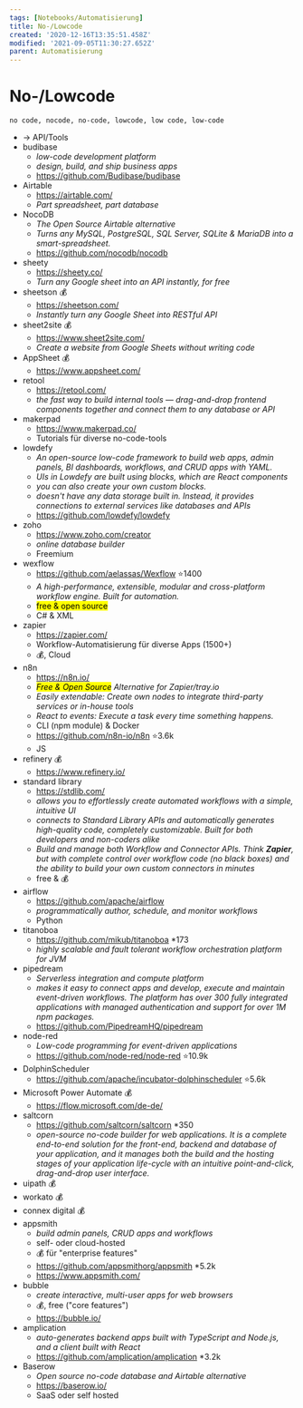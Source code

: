 ```yaml
---
tags: [Notebooks/Automatisierung]
title: No-/Lowcode
created: '2020-12-16T13:35:51.458Z'
modified: '2021-09-05T11:30:27.652Z'
parent: Automatisierung
---
```


# No-/Lowcode
`no code, nocode, no-code, lowcode, low code, low-code`
- → API/Tools
- budibase
  - *low-code development platform*
  - *design, build, and ship business apps*
  - https://github.com/Budibase/budibase
- Airtable 
  - https://airtable.com/
  - *Part spreadsheet, part database*
- NocoDB
  - *The Open Source Airtable alternative*
  - *Turns any MySQL, PostgreSQL, SQL Server, SQLite & MariaDB into a smart-spreadsheet.*
  - https://github.com/nocodb/nocodb
- sheety
  - https://sheety.co/
  - *Turn any Google sheet into an API instantly, for free*
- sheetson 💰
  - https://sheetson.com/
  - *Instantly turn any Google Sheet into RESTful API*
- sheet2site 💰
  - https://www.sheet2site.com/
  - *Create a website from Google Sheets without writing code*
- AppSheet 💰
  - https://www.appsheet.com/
- retool 
  - https://retool.com/ 
  - *the fast way to build internal tools — drag-and-drop frontend components together and connect them to any database or API*
- makerpad
  - https://www.makerpad.co/
  - Tutorials für diverse no-code-tools
- lowdefy
  - *An open-source low-code framework to build web apps, admin panels, BI dashboards, workflows, and CRUD apps with YAML.*
  - *UIs in Lowdefy are built using blocks, which are React components*
  - *you can also create your own custom blocks.*
  - *doesn't have any data storage built in. Instead, it provides connections to external services like databases and APIs*
  - https://github.com/lowdefy/lowdefy
- zoho
  - https://www.zoho.com/creator
  - *online database builder*
  - Freemium
- wexflow
  - https://github.com/aelassas/Wexflow ⭐1400
  - *A high-performance, extensible, modular and cross-platform workflow engine. Built for automation.*
  - <mark>free & open source</mark>
  - C# & XML
- zapier
  - https://zapier.com/ 
  - Workflow-Automatisierung für diverse Apps (1500+)
  - 💰, Cloud
- n8n
  - https://n8n.io/
  - *<mark>Free & Open Source</mark> Alternative for Zapier/tray.io*
  - *Easily extendable: Create own nodes to integrate third-party services or in-house tools*
  - *React to events: Execute a task every time something happens.*
  - CLI (npm module) & Docker
  - https://github.com/n8n-io/n8n ⭐3.6k
  - JS
- refinery 💰
  - https://www.refinery.io/
- standard library
  - https://stdlib.com/
  - *allows you to effortlessly create automated workflows with a simple, intuitive UI*
  - *connects to Standard Library APIs and automatically generates high-quality code, completely customizable. Built for both developers and non-coders alike*
  - *Build and manage both Workflow and Connector APIs. Think **Zapier**, but with complete control over workflow code (no black boxes) and the ability to build your own custom connectors in minutes*
  - free & 💰
- airflow
  - https://github.com/apache/airflow
  - *programmatically author, schedule, and monitor workflows*
  - Python
- titanoboa
  - https://github.com/mikub/titanoboa *173
  - *highly scalable and fault tolerant workflow orchestration platform for JVM*
- pipedream
  - *Serverless integration and compute platform*
  - *makes it easy to connect apps and develop, execute and maintain event-driven workflows. The platform has over 300 fully integrated applications with managed authentication and support for over 1M npm packages.*
  - https://github.com/PipedreamHQ/pipedream
- node-red
  - *Low-code programming for event-driven applications*
  - https://github.com/node-red/node-red ⭐10.9k
- DolphinScheduler
  - https://github.com/apache/incubator-dolphinscheduler ⭐5.6k
- Microsoft Power Automate 💰
  - https://flow.microsoft.com/de-de/
- saltcorn
  - https://github.com/saltcorn/saltcorn *350
  - *open-source no-code builder for web applications. It is a complete end-to-end solution for the front-end, backend and database of your application, and it manages both the build and the hosting stages of your application life-cycle with an intuitive point-and-click, drag-and-drop user interface.*
- uipath 💰
- workato 💰
- connex digital 💰
- appsmith
  - *build admin panels, CRUD apps and workflows*
  - self- oder cloud-hosted
  - 💰 für "enterprise features"
  - https://github.com/appsmithorg/appsmith *5.2k
  - https://www.appsmith.com/
- bubble
  - *create interactive, multi-user apps for web browsers*
  - 💰, free ("core features")
  - https://bubble.io/
- amplication
  - *auto-generates backend apps built with TypeScript and Node.js, and a client built with React*
  - https://github.com/amplication/amplication *3.2k
- Baserow
  - *Open source no-code database and Airtable alternative*
  - https://baserow.io/
  - SaaS oder self hosted
